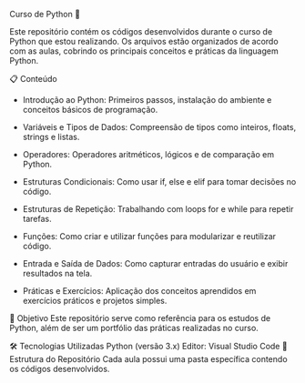 

Curso de Python 🐍


Este repositório contém os códigos desenvolvidos durante o curso de Python que estou realizando. Os arquivos estão organizados de acordo com as aulas, cobrindo os principais conceitos e práticas da linguagem Python.

📋 Conteúdo
* Introdução ao Python: Primeiros passos, instalação do ambiente e conceitos básicos de programação.

* Variáveis e Tipos de Dados: Compreensão de tipos como inteiros, floats, strings e listas.

* Operadores: Operadores aritméticos, lógicos e de comparação em Python.

* Estruturas Condicionais: Como usar if, else e elif para tomar decisões no código.

* Estruturas de Repetição: Trabalhando com loops for e while para repetir tarefas.

* Funções: Como criar e utilizar funções para modularizar e reutilizar código.

* Entrada e Saída de Dados: Como capturar entradas do usuário e exibir resultados na tela.

* Práticas e Exercícios: Aplicação dos conceitos aprendidos em exercícios práticos e projetos simples.

🚀 Objetivo
Este repositório serve como referência para os estudos de Python, além de ser um portfólio das práticas realizadas no curso.

🛠️ Tecnologias Utilizadas
Python (versão 3.x)
Editor: Visual Studio Code
📁 Estrutura do Repositório
Cada aula possui uma pasta específica contendo os códigos desenvolvidos.
